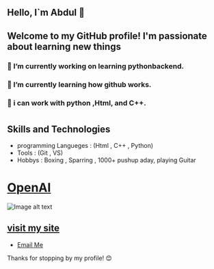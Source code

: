 ## Hello, I`m Abdul 👋

## Welcome to my GitHub profile! I'm passionate about learning new things



###  🔭 I’m currently working on learning pythonbackend.
###  🌱 I’m currently learning how github works. 
###  💼 i can work with python ,Html, and C++.
 
#

## Skills and Technologies
- programming Langueges : (Html , C++ , Python)
- Tools : (Git , VS)
- Hobbys : Boxing , Sparring , 1000+ pushup aday, playing Guitar

#
# [OpenAI](https://www.openai.com)

![Image alt text](file:///home/dci-student/Downloads/IMG_7605.jpg)

## [visit my site ](http://127.0.0.1:5500/project1.html)
- [Email Me](abdulrahmann1994attar@gmail.com)


Thanks for stopping by my profile! 😊
